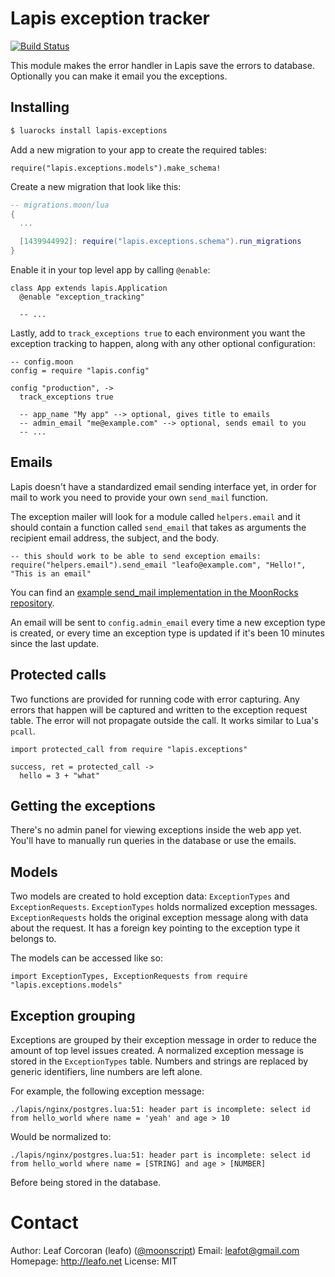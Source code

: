 # Lapis exception tracker

[![Build Status](https://travis-ci.org/leafo/lapis-exceptions.svg?branch=master)](https://travis-ci.org/leafo/lapis-exceptions)

This module makes the error handler in Lapis save the errors to database.
Optionally you can make it email you the exceptions.

## Installing

```bash
$ luarocks install lapis-exceptions
```

Add a new migration to your app to create the required tables:

```moonscript
require("lapis.exceptions.models").make_schema!
```

Create a new migration that look like this:

```lua
-- migrations.moon/lua
{
  ...

  [1439944992]: require("lapis.exceptions.schema").run_migrations
}
```

Enable it in your top level app by calling `@enable`:

```moon
class App extends lapis.Application
  @enable "exception_tracking"

  -- ...
```

Lastly, add to `track_exceptions true` to each environment you want the
exception tracking to happen, along with any other optional configuration:

```moon
-- config.moon
config = require "lapis.config"

config "production", ->
  track_exceptions true

  -- app_name "My app" --> optional, gives title to emails
  -- admin_email "me@example.com" --> optional, sends email to you
  -- ...
```

## Emails

Lapis doesn't have a standardized email sending interface yet, in order for
mail to work you need to provide your own `send_mail` function.

The exception mailer will look for a module called `helpers.email` and it
should contain a function called `send_email` that takes as arguments the
recipient email address, the subject, and the body.

```
-- this should work to be able to send exception emails:
require("helpers.email").send_email "leafo@example.com", "Hello!", "This is an email"
```

You can find an [example send_mail implementation in the MoonRocks
repository](https://github.com/leafo/moonrocks-site/blob/master/helpers/email.moon).

An email will be sent to `config.admin_email` every time a new exception type
is created, or every time an exception type is updated if it's been 10 minutes
since the last update.

## Protected calls

Two functions are provided for running code with error capturing. Any errors
that happen will be captured and written to the exception request table. The
error will not propagate outside the call. It works similar to Lua's `pcall`.


```moonscript
import protected_call from require "lapis.exceptions"

success, ret = protected_call ->
  hello = 3 + "what"

```

## Getting the exceptions

There's no admin panel for viewing exceptions inside the web app yet. You'll
have to manually run queries in the database or use the emails.

## Models

Two models are created to hold exception data: `ExceptionTypes` and
`ExceptionRequests`. `ExceptionTypes` holds normalized exception messages.
`ExceptionRequests` holds the original exception message along with data about
the request. It has a foreign key pointing to the exception type it belongs to.


The models can be accessed like so:

```moonscript
import ExceptionTypes, ExceptionRequests from require "lapis.exceptions.models"
```

## Exception grouping

Exceptions are grouped by their exception message in order to reduce the amount
of top level issues created. A normalized exception message is stored in the
`ExceptionTypes` table. Numbers and strings are replaced by generic
identifiers, line numbers are left alone.

For example, the following exception message:

    ./lapis/nginx/postgres.lua:51: header part is incomplete: select id from hello_world where name = 'yeah' and age > 10

Would be normalized to:

    ./lapis/nginx/postgres.lua:51: header part is incomplete: select id from hello_world where name = [STRING] and age > [NUMBER]

Before being stored in the database.

# Contact

Author: Leaf Corcoran (leafo) ([@moonscript](http://twitter.com/moonscript))
Email: leafot@gmail.com
Homepage: <http://leafo.net>
License: MIT

